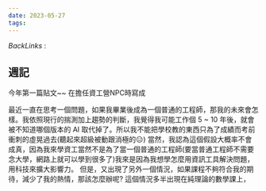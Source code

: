 ```yaml
---
date: 2023-05-27
tags: 
--- 
```

*BackLinks* : 

## 週記
今年第一篇貼文~~ 在擔任資工營NPC時寫成

最近一直在思考一個問題，如果我畢業後成為一個普通的工程師，那我的未來會怎樣。我依照現行的揣測加上趨勢的判斷，我覺得我可能工作個 5 ~ 10 年後，就會被不知道哪個版本的 AI 取代掉了。所以我不能把學校教的東西只為了成績而考前衝刺的虛晃過去(聽起來超級被動跟消極的😑)
當然，我認為這個假設大概率不會成真，因為我來學資工當然不是為了當一個普通的工程師(要當普通工程師不需要念大學，網路上就可以學到很多了)我來是因為我想學怎麼用資訊工具解決問題，用科技來擴大影響力。
但是，又出現了另外一個情況，如果課程不夠符合我的期待，減少了我的熱情，那該怎麼辦呢? 這個情況多半出現在純理論的數學課上，